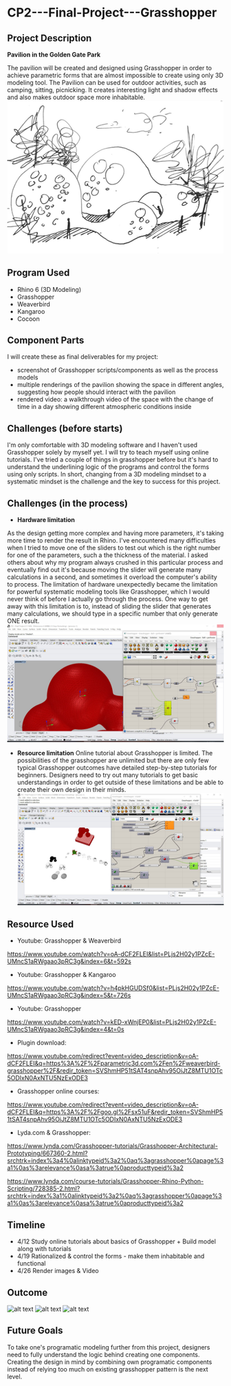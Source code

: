 # CP2---Final-Project---Grasshopper

## Project Description
**Pavilion in the Golden Gate Park**

The pavilion will be created and designed using Grasshopper in order to achieve parametric forms that are almost impossible to create using only 3D modeling tool. The Pavilion can be used for outdoor activities, such as camping, sitting, picnicking. It creates interesting light and shadow effects and also makes outdoor space more inhabitable. 
![alt text](https://github.com/Jierulin/CP2---Final-Project---Grasshopper/blob/master/%E5%BE%AE%E4%BF%A1%E5%9B%BE%E7%89%87_20190411170227.jpg?raw=true)

## Program Used
- Rhino 6 (3D Modeling)
- Grasshopper
- Weaverbird
- Kangaroo
- Cocoon

## Component Parts
I will create these as final deliverables for my project:
- screenshot of Grasshopper scripts/components as well as the process models
- multiple renderings of the pavilion showing the space in different angles, suggesting how people should interact with the pavilion
- rendered video: a walkthrough video of  the space with the change of time in a day showing different atmospheric conditions inside

## Challenges (before starts)
I'm only comfortable with 3D modeling software and I haven't used Grasshopper solely by myself yet. I will try to teach myself using online tutorials. I've tried a couple of things in grasshopper before but it's hard to understand the underlining logic of the programs and control the forms using only scripts. In short, changing from a 3D modeling mindset to a systematic mindset is the challenge and the key to success for this project. 


## Challenges (in the process)
- **Hardware limitation**


As the design getting more complex and having more parameters, it's taking more time to render the result in Rhino. I've encountered many difficulties when I tried to move one of the sliders to test out which is the right number for one of the parameters, such a the thickness of the material. I asked others about why my program always crushed in this particular process and eventually find out it's because moving the slider will generate many calculations in a second, and sometimes it overload the computer's ability to process. The limitation of hardware unexpectedly became the limitation for powerful systematic modeling tools like Grasshopper, which I would never think of before I actually go through the process. One way to get away with this limitation is to, instead of sliding the slider that generates many calculations, we should type in a specific number that only generate ONE result.
![alt text](https://github.com/Jierulin/CP2---Final-Project---Grasshopper/blob/master/%E5%BE%AE%E4%BF%A1%E5%9B%BE%E7%89%87_20190509152257.jpg?raw=true)


- **Resource limitation**
Online tutorial about Grasshopper is limited. The possibilities of the grasshopper are unlimited but there are only few typical Grasshopper outcomes have detailed step-by-step tutorials for beginners. Designers need to try out many tutorials to get basic understandings in order to get outside of these limitations and be able to create their own design in their minds.
![alt text](https://github.com/Jierulin/CP2---Final-Project---Grasshopper/blob/master/%E5%BE%AE%E4%BF%A1%E5%9B%BE%E7%89%87_20190509152234.jpg?raw=true)

## Resource Used
- Youtube: Grasshopper & Weaverbird 

https://www.youtube.com/watch?v=oA-dCF2FLEI&list=PLjs2H02y1PZcE-UMncS1aRWgaao3pRC3g&index=6&t=592s
- Youtube: Grasshopper & Kangaroo 

https://www.youtube.com/watch?v=h4pkHGUDSf0&list=PLjs2H02y1PZcE-UMncS1aRWgaao3pRC3g&index=5&t=726s
- Youtube: Grasshopper

https://www.youtube.com/watch?v=kED-xWnjEP0&list=PLjs2H02y1PZcE-UMncS1aRWgaao3pRC3g&index=4&t=0s
- Plugin download: 

https://www.youtube.com/redirect?event=video_description&v=oA-dCF2FLEI&q=https%3A%2F%2Fparametric3d.com%2Fen%2Fweaverbird-grasshopper%2F&redir_token=SVShmHP51tSAT4snpAhv95OiJtZ8MTU1OTc5ODIxN0AxNTU5NzExODE3
- Grasshopper online courses: 

https://www.youtube.com/redirect?event=video_description&v=oA-dCF2FLEI&q=https%3A%2F%2Fgoo.gl%2Fsx51uF&redir_token=SVShmHP51tSAT4snpAhv95OiJtZ8MTU1OTc5ODIxN0AxNTU5NzExODE3
- Lyda.com & Grasshopper: 

https://www.lynda.com/Grasshopper-tutorials/Grasshopper-Architectural-Prototyping/667360-2.html?srchtrk=index%3a4%0alinktypeid%3a2%0aq%3agrasshopper%0apage%3a1%0as%3arelevance%0asa%3atrue%0aproducttypeid%3a2

https://www.lynda.com/course-tutorials/Grasshopper-Rhino-Python-Scripting/728385-2.html?srchtrk=index%3a1%0alinktypeid%3a2%0aq%3agrasshopper%0apage%3a1%0as%3arelevance%0asa%3atrue%0aproducttypeid%3a2



## Timeline
- 4/12 Study online tutorials about basics of Grasshopper + Build model along with tutorials
- 4/19 Rationalized & control the forms - make them inhabitable and functional
- 4/26 Render images & Video

## Outcome
![alt text](https://github.com/Jierulin/CP2---Final-Project---Grasshopper/blob/master/Enscape_2019-04-26-13-52-53.png?raw=true)
![alt text](https://github.com/Jierulin/CP2---Final-Project---Grasshopper/blob/master/Enscape_2019-04-26-13-35-10.png?raw=true)
![alt text](https://github.com/Jierulin/CP2---Final-Project---Grasshopper/blob/master/Enscape_2019-04-26-13-52-534.png?raw=true)

## Future Goals
To take one's programatic modeling further from this project, designers need to fully understand the logic behind creating one components. Creating the design in mind by combining own programatic components instead of relying too much on existing grasshopper pattern is the next level.
